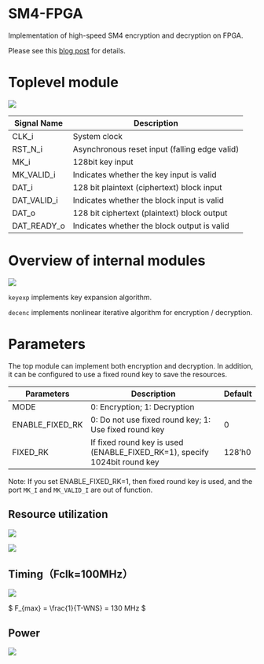 # SM4-FPGA
Implementation of high-speed SM4 encryption and decryption on FPGA.

Please see this [blog post](https://www.cnblogs.com/the-wind/p/14335632.html) for details.

# Toplevel module

![](https://img2020.cnblogs.com/blog/2284808/202101/2284808-20210129232025601-39920051.png)

|   Signal Name   |   Description   |
| ---- | ---- |
|   CLK_i   |   System clock   |
|   RST_N_i   |   Asynchronous reset input (falling edge valid)   |
|   MK_i   |   128bit key input   |
|   MK_VALID_i   |   Indicates whether the key input is valid   |
|   DAT_i   |   128 bit plaintext (ciphertext) block input   |
|   DAT_VALID_i   |   Indicates whether the block input is valid   |
|   DAT_o   |   128 bit ciphertext (plaintext) block output   |
|   DAT_READY_o   |   Indicates whether the block output is valid   |

# Overview of internal modules

![](https://img2020.cnblogs.com/blog/2284808/202101/2284808-20210129231811199-1056222967.png)

`keyexp` implements key expansion algorithm.

`decenc` implements nonlinear iterative algorithm for encryption / decryption.

# Parameters

The top module can implement both encryption and decryption. In addition, it can be configured to use a fixed round key to save the resources.

|   Parameters   |   Description  |  Default |
| ---- | ---- | ---- |
|   MODE   |  0: Encryption; 1: Decryption  |  |
|   ENABLE_FIXED_RK   |  0: Do not use fixed round key; 1: Use fixed round key  | 0 |
|   FIXED_RK   |   If fixed round key is used (ENABLE_FIXED_RK=1), specify 1024bit round key  | 128’h0 |

Note: If you set ENABLE_FIXED_RK=1, then fixed round key is used, and the port `MK_I` and `MK_VALID_I` are out of function.

## Resource utilization

![](https://img2020.cnblogs.com/blog/2284808/202102/2284808-20210201200242019-1703551880.png)

![](https://img2020.cnblogs.com/blog/2284808/202102/2284808-20210201200623372-1779157708.png)

## Timing（Fclk=100MHz）

![](https://img2020.cnblogs.com/blog/2284808/202102/2284808-20210201200452837-391724203.png)

$ F_{max} = \frac{1}{T-WNS} = 130 MHz $

## Power

![](https://img2020.cnblogs.com/blog/2284808/202102/2284808-20210201200431583-981751464.png)
